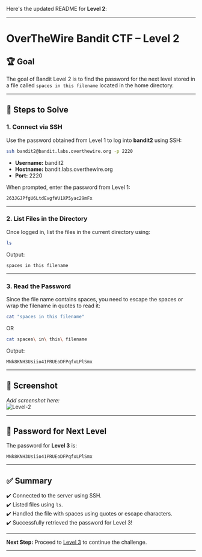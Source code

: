 Here's the updated README for **Level 2**:

---

# OverTheWire Bandit CTF – Level 2

## 🏆 **Goal**  
The goal of Bandit Level 2 is to find the password for the next level stored in a file called `spaces in this filename` located in the home directory.

---

## 🚀 **Steps to Solve**

### 1. **Connect via SSH**  
Use the password obtained from Level 1 to log into **bandit2** using SSH:

```bash
ssh bandit2@bandit.labs.overthewire.org -p 2220
```

- **Username:** bandit2  
- **Hostname:** bandit.labs.overthewire.org  
- **Port:** 2220  

When prompted, enter the password from Level 1:

```
263JGJPfgU6LtdEvgfWU1XP5yac29mFx
```

---

### 2. **List Files in the Directory**  
Once logged in, list the files in the current directory using:

```bash
ls
```

Output:
```
spaces in this filename
```

---

### 3. **Read the Password**  
Since the file name contains spaces, you need to escape the spaces or wrap the filename in quotes to read it:

```bash
cat "spaces in this filename"
```

OR

```bash
cat spaces\ in\ this\ filename
```

Output:
```
MNk8KNH3Usiio41PRUEoDFPqfxLPlSmx
```

---

## 📸 **Screenshot**  
*Add screenshot here:*  
![Level-2](https://github.com/user-attachments/assets/7058c086-4430-4b2f-a8da-eae3ebe48819)

---

## 🔑 **Password for Next Level**  
The password for **Level 3** is:

```
MNk8KNH3Usiio41PRUEoDFPqfxLPlSmx
```

---

## ✅ **Summary**  
✔️ Connected to the server using SSH.  
✔️ Listed files using `ls`.  
✔️ Handled the file with spaces using quotes or escape characters.  
✔️ Successfully retrieved the password for Level 3!  

---

**Next Step:** Proceed to [Level 3](https://overthewire.org/wargames/bandit/bandit3.html) to continue the challenge.  

---
